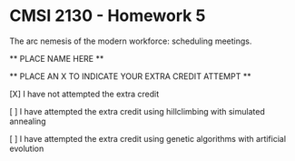 # CMSI 2130 - Homework 5
The arc nemesis of the modern workforce: scheduling meetings.

** PLACE NAME HERE **

** PLACE AN X TO INDICATE YOUR EXTRA CREDIT ATTEMPT **

[X] I have not attempted the extra credit

[ ] I have attempted the extra credit using hillclimbing with simulated annealing

[ ] I have attempted the extra credit using genetic algorithms with artificial evolution